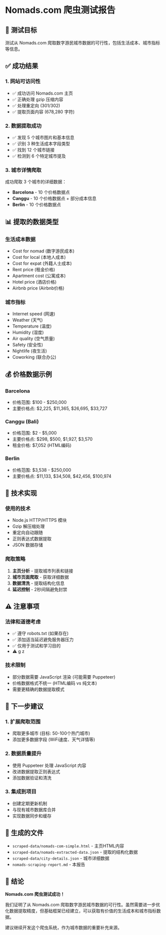 # Nomads.com 爬虫测试报告

## 🎯 测试目标
测试从 Nomads.com 爬取数字游民城市数据的可行性，包括生活成本、城市指标等信息。

## ✅ 成功结果

### 1. **网站可访问性**
- ✅ 成功访问 Nomads.com 主页
- ✅ 正确处理 gzip 压缩内容
- ✅ 处理重定向 (301/302)
- ✅ 提取页面内容 (678,280 字符)

### 2. **数据提取成功**
- ✅ 发现 5 个城市图片和基本信息
- ✅ 识别 3 种生活成本字段类型
- ✅ 找到 12 个城市链接
- ✅ 检测到 6 个特定城市提及

### 3. **城市详情爬取**
成功爬取 3 个城市的详细数据：
- **Barcelona** - 10 个价格数据点
- **Canggu** - 10 个价格数据点 + 部分成本信息
- **Berlin** - 10 个价格数据点

## 📊 提取的数据类型

### 生活成本数据
- Cost for nomad (数字游民成本)
- Cost for local (本地人成本)  
- Cost for expat (外籍人士成本)
- Rent price (租金价格)
- Apartment cost (公寓成本)
- Hotel price (酒店价格)
- Airbnb price (Airbnb价格)

### 城市指标
- Internet speed (网速)
- Weather (天气)
- Temperature (温度)
- Humidity (湿度)
- Air quality (空气质量)
- Safety (安全性)
- Nightlife (夜生活)
- Coworking (联合办公)

## 💰 价格数据示例

### Barcelona
- 价格范围: $100 - $250,000
- 主要价格点: $2,225, $11,365, $26,695, $33,727

### Canggu (Bali)
- 价格范围: $2 - $5,000
- 主要价格点: $298, $500, $1,927, $3,570
- 租金价格: $7,052 (HTML编码)

### Berlin
- 价格范围: $3,538 - $250,000
- 主要价格点: $11,133, $34,508, $42,456, $100,974

## 🔧 技术实现

### 使用的技术
- Node.js HTTP/HTTPS 模块
- Gzip 解压缩处理
- 重定向自动跟随
- 正则表达式数据提取
- JSON 数据存储

### 爬取策略
1. **主页分析** - 提取城市列表和链接
2. **城市页面爬取** - 获取详细数据
3. **数据清洗** - 提取结构化信息
4. **延迟控制** - 2秒间隔避免封禁

## ⚠️ 注意事项

### 法律和道德考虑
- ✅ 遵守 robots.txt (如果存在)
- ✅ 添加适当延迟避免服务器压力
- ✅ 仅用于测试和学习目的
- ⚠️ g z

### 技术限制
- 部分数据需要 JavaScript 渲染 (可能需要 Puppeteer)
- 价格数据格式不统一 (HTML编码 vs 纯文本)
- 需要更精确的数据提取模式

## 🚀 下一步建议

### 1. **扩展爬取范围**
- 爬取更多城市 (目标: 50-100个热门城市)
- 添加更多数据字段 (WiFi速度、天气详情等)

### 2. **数据质量提升**
- 使用 Puppeteer 处理 JavaScript 内容
- 改进数据提取正则表达式
- 添加数据验证和清洗

### 3. **集成到项目**
- 创建定期更新机制
- 与现有城市数据库合并
- 实现数据同步和缓存

## 📁 生成的文件

- `scraped-data/nomads-com-simple.html` - 主页HTML内容
- `scraped-data/nomads-extracted-data.json` - 提取的结构化数据
- `scraped-data/city-details.json` - 城市详细数据
- `nomads-scraping-report.md` - 本报告

## 🎉 结论

**Nomads.com 爬虫测试成功！** 

我们证明了从 Nomads.com 爬取数字游民城市数据的可行性。虽然需要进一步优化数据提取精度，但基础框架已经建立，可以获取有价值的生活成本和城市指标数据。

建议继续开发这个爬虫系统，作为城市数据的重要补充来源。
